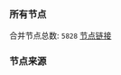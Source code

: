 ### 所有节点
合并节点总数: `5828`
[节点链接](https://github.com/rzhy1/33/raw/master/sub/sub_merge_base64.txt)

### 节点来源
